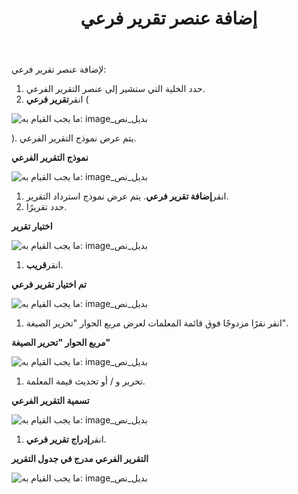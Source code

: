 ﻿---
title: إضافة عنصر تقرير فرعي
type: docs
weight: 20
url: /ar/reportingservices/add-sub-report-item/
---
لإضافة عنصر تقرير فرعي:

1. حدد الخلية التي ستشير إلى عنصر التقرير الفرعي.
1.  انقر**تقرير فرعي** (

![ما يجب القيام به: image_بديل_نص](add-sub-report-item_1.png)

).
 يتم عرض نموذج التقرير الفرعي.

**نموذج التقرير الفرعي** 

![ما يجب القيام به: image_بديل_نص](add-sub-report-item_2.png)




1.  انقر**إضافة تقرير فرعي**.
 يتم عرض نموذج استرداد التقرير.
1.  حدد تقريرًا.

   **اختيار تقرير** 

![ما يجب القيام به: image_بديل_نص](add-sub-report-item_3.png)




1.  انقر**قريب**. 

   **تم اختيار تقرير فرعي** 

![ما يجب القيام به: image_بديل_نص](add-sub-report-item_4.png)




1.  انقر نقرًا مزدوجًا فوق قائمة المعلمات لعرض مربع الحوار "تحرير الصيغة".

   **مربع الحوار "تحرير الصيغة"** 

![ما يجب القيام به: image_بديل_نص](add-sub-report-item_5.png)




1.  تحرير و / أو تحديث قيمة المعلمة.

   **تسمية التقرير الفرعي** 

![ما يجب القيام به: image_بديل_نص](add-sub-report-item_6.png)




1.  انقر**إدراج تقرير فرعي**. 

   **التقرير الفرعي مدرج في جدول التقرير** 

![ما يجب القيام به: image_بديل_نص](add-sub-report-item_7.png)

